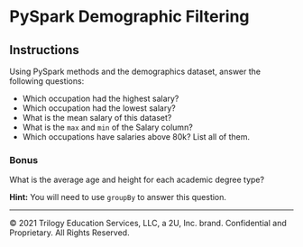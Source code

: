 # PySpark Demographic Filtering

## Instructions

Using PySpark methods and the demographics dataset, answer the following questions:

* Which occupation had the highest salary?
* Which occupation had the lowest salary?
* What is the mean salary of this dataset?
* What is the `max` and `min` of the Salary column?
* Which occupations have salaries above 80k? List all of them.

### Bonus

What is the average age and height for each academic degree type?

**Hint:** You will need to use `groupBy` to answer this question.

---

© 2021 Trilogy Education Services, LLC, a 2U, Inc. brand.  Confidential and Proprietary.  All Rights Reserved.